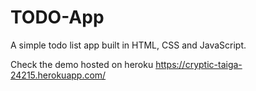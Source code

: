 # TODO-App
A simple todo list app built in HTML, CSS and JavaScript.

Check the demo hosted on heroku https://cryptic-taiga-24215.herokuapp.com/
